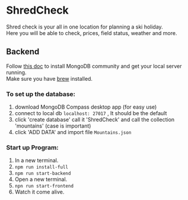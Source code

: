 # ShredCheck

Shred check is your all in one location for planning a ski holiday.   
Here you will be able to check, prices, field status, weather and more.

## Backend
Follow [this doc](https://docs.mongodb.com/manual/administration/install-community/) to install MongoDB community and get your local server running.   
Make sure you have [brew](brew.sh) installed.

### To set up the database: 
1. download MongoDB Compass desktop app (for easy use)
2. connect to local db ```localhost: 27017``` , It should be the default
3. click 'create database' call it 'ShredCheck' and call the collection 'mountains' (case is important)
4. click 'ADD DATA' and import file ```Mountains.json```

### Start up Program:
1. In a new terminal.
2. ```npm run install-full```
3. ```npm run start-backend```
4. Open a new terminal.
5. ```npn run start-frontend```
6. Watch it come alive.
